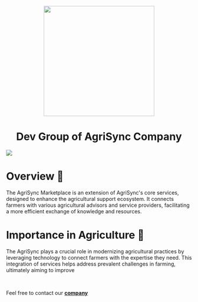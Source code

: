 <p align="center"><img width="300"  src="https://i.ibb.co/CtzP6Dn/logo-r-Agri-Sync-Clear.png">
<h1 align= "center">Dev Group of AgriSync Company</h1>
</p>
<img src="https://i.ibb.co/0Bd6w8q/Screenshot-3.png"></img>

<h1>Overview 🚀</h1>
<p>The AgriSync Marketplace is an extension of AgriSync's core services, designed to enhance the agricultural support ecosystem. It connects farmers with various agricultural advisors and service providers, facilitating a more efficient exchange of knowledge and resources.

<h1>Importance in Agriculture 🎯</h1>
<p>The AgriSync plays a crucial role in modernizing agricultural practices by leveraging technology to connect farmers with the expertise they need. This integration of services helps address prevalent challenges in farming, ultimately aiming to improve </p>
<br>
<p>Feel free to contact our <a href="mailto:info@agrisync.tech" target="_blank"><strong>company</strong></a></p>
